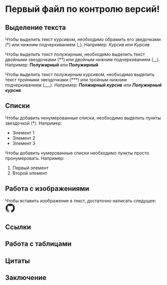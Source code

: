 # Первый файл по контролю версий!

## Выделение текста

Чтобы выделить текст курсивом, необходимо обрамить его зведочками (*) или нижним подчеркиванием (_). Например:
*Курсив* или _Курсив_

Чтобы выделить текст полужирным, необходимо выделить текст двойными звездочками (**) или двойным нижним подчеркиванием (__). Например:
**Полужирный** или __Полужирный__

Чтобы выделить текст полужирным курсивом, необходимо выделить текст тройными звездочками (***) или тройным нижним подчеркиванием (___). Например: 
***Полжирный курсив*** или ___Полужирный курсив___



## Списки

Чтобы добавить ненумерованные списки, необходимо выделить пункты звездочкой (*). Например:
* Элемент 1
* Элемент 2
* Элемент 3

Чтобы добавить нумерованные списки необходимо пункты просто пронумеровать. Например:
1. Первый элемент
2. Второй элемент

## Работа с изображениями

Чтобы вставить изображение в текст, достаточно написать следущее: ![Значок github](icon.png)

## Ссылки

## Работа с таблицами

## Цитаты

## Заключение